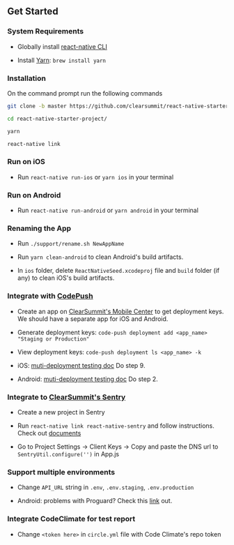 ## Get Started

### System Requirements

* Globally install [react-native CLI](https://facebook.github.io/react-native/docs/getting-started.html)

* Install [Yarn](https://yarnpkg.com/lang/en/docs/install/): `brew install yarn`


### Installation

On the command prompt run the following commands

```sh
git clone -b master https://github.com/clearsummit/react-native-starter-project.git

cd react-native-starter-project/

yarn

react-native link
```

### Run on iOS

*	Run `react-native run-ios` or `yarn ios` in your terminal

### Run on Android

*	Run `react-native run-android` or `yarn android` in your terminal

### Renaming the App

* Run `./support/rename.sh NewAppName`

* Run `yarn clean-android` to clean Android's build artifacts.

* In `ios` folder, delete `ReactNativeSeed.xcodeproj` file and `build` folder (if any) to clean iOS's build artifacts.

### Integrate with [CodePush](https://github.com/Microsoft/react-native-code-push)

* Create an app on [ClearSummit's Mobile Center](https://mobile.azure.com/apps) to get deployment keys. We should have a separate app for iOS and Android.

* Generate deployment keys: `code-push deployment add <app_name> "Staging or Production"`

* View deployment keys: `code-push deployment ls <app_name> -k`

* iOS: [muti-deployment testing doc](https://github.com/Microsoft/react-native-code-push/blob/master/docs/multi-deployment-testing-ios.md) Do step 9.

* Android: [muti-deployment testing doc](https://github.com/Microsoft/react-native-code-push/blob/master/docs/multi-deployment-testing-android.md) Do step 2.

### Integrate to [ClearSummit's Sentry](https://sentry.io/auth/login/ClearSummit/)

* Create a new project in Sentry

* Run `react-native link react-native-sentry` and follow instructions. Check out [documents](https://docs.sentry.io/clients/react-native/)

* Go to Project Settings -> Client Keys -> Copy and paste the DNS url to `SentryUtil.configure('')` in App.js

### Support multiple environments

* Change `API_URL` string in `.env`, `.env.staging`, `.env.production`

* Android: problems with Proguard? Check this [link](https://github.com/luggit/react-native-config#problems-with-proguard) out.

### Integrate CodeClimate for test report

* Change `<token here>` in `circle.yml` file with Code Climate's repo token
